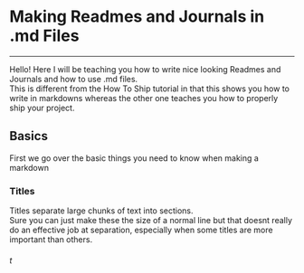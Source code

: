 # Making Readmes and Journals in .md Files
---

Hello! Here I will be teaching you how to write nice looking Readmes and Journals and how to use .md files.\
This is different from the How To Ship tutorial in that this shows you how to write in markdowns whereas the other one teaches you how to properly ship your project.

## Basics

First we go over the basic things you need to know when making a markdown

### Titles

Titles separate large chunks of text into sections.\
Sure you can just make these the size of a normal line but that doesnt really do an effective job at separation, especially when some titles are more important than others.

###### t
